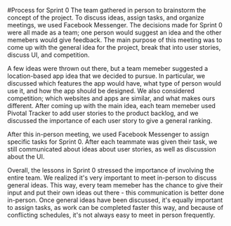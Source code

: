 #Process for Sprint 0
The team gathered in person to brainstorm the concept of the project. To discuss ideas, assign tasks, and organize meetings, we used Facebook Messenger. The decisions made for Sprint 0 were all made as a team; one person would suggest an idea and the other memebers would give feedback. The main purpose of this meeting was to come up with the general idea for the project, break that into user stories, discuss UI, and competition. 

A few ideas were thrown out there, but a team memeber suggested a location-based app idea that we decided to pursue. In particular, we discussed which features the app would have, what type of person would use it, and how the app should be designed. We also considered competition; which websites and apps are similar, and what makes ours different. After coming up with the main idea, each team memeber used Pivotal Tracker to add user stories to the product backlog, and we discussed the importance of each user story to give a general ranking.

After this in-person meeting, we used Facebook Messenger to assign specific tasks for Sprint 0. After each teammate was given their task, we still communicated about ideas about user stories, as well as discussion about the UI. 

Overall, the lessons in Sprint 0 stressed the importance of involving the entire team. We realized it's very important to meet in-person to discuss general ideas. This way, every team memeber has the chance to give their input and put their own ideas out there - this communication is better done in-person. Once general ideas have been discussed, it's equally important to assign tasks, as work can be completed faster this way, and because of conflicting schedules, it's not always easy to meet in person frequently.   
